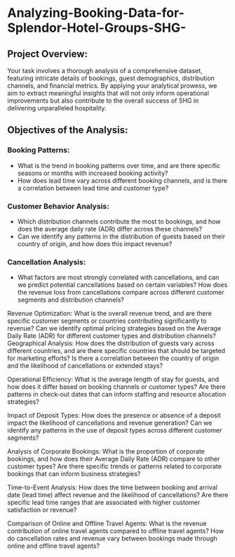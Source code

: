 # Analyzing-Booking-Data-for-Splendor-Hotel-Groups-SHG-

## Project Overview:

Your task involves a thorough analysis of a comprehensive dataset, featuring intricate details of bookings, guest demographics, distribution channels, and financial metrics. By applying your analytical prowess, we aim to extract meaningful insights that will not only inform operational improvements but also contribute to the overall success of SHG in delivering unparalleled hospitality.

## Objectives of the Analysis:

### Booking Patterns:
- What is the trend in booking patterns over time, and are there specific seasons or months with increased booking activity?
- How does lead time vary across different booking channels, and is there a correlation between lead time and customer type?

### Customer Behavior Analysis:
- Which distribution channels contribute the most to bookings, and how does the average daily rate (ADR) differ across these channels?
- Can we identify any patterns in the distribution of guests based on their country of origin, and how does this impact revenue?

### Cancellation Analysis:
- What factors are most strongly correlated with cancellations, and can we predict potential cancellations based on certain variables?
How does the revenue loss from cancellations compare across different customer segments and distribution channels?

Revenue Optimization:
What is the overall revenue trend, and are there specific customer segments or countries contributing significantly to revenue?
Can we identify optimal pricing strategies based on the Average Daily Rate (ADR) for different customer types and distribution channels?
Geographical Analysis:
How does the distribution of guests vary across different countries, and are there specific countries that should be targeted for marketing efforts?
Is there a correlation between the country of origin and the likelihood of cancellations or extended stays?

Operational Efficiency:
What is the average length of stay for guests, and how does it differ based on booking channels or customer types?
Are there patterns in check-out dates that can inform staffing and resource allocation strategies?

Impact of Deposit Types:
How does the presence or absence of a deposit impact the likelihood of cancellations and revenue generation?
Can we identify any patterns in the use of deposit types across different customer segments?

Analysis of Corporate Bookings:
What is the proportion of corporate bookings, and how does their Average Daily Rate (ADR) compare to other customer types?
Are there specific trends or patterns related to corporate bookings that can inform business strategies?

Time-to-Event Analysis:
How does the time between booking and arrival date (lead time) affect revenue and the likelihood of cancellations?
Are there specific lead time ranges that are associated with higher customer satisfaction or revenue?

Comparison of Online and Offline Travel Agents:
What is the revenue contribution of online travel agents compared to offline travel agents?
How do cancellation rates and revenue vary between bookings made through online and offline travel agents?

